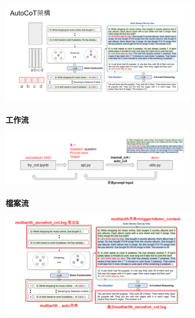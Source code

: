 ![](https://github.com/zerayo714/AutoCoT_multiarith/blob/main/mark2.png)

## 工作流
![](https://github.com/zerayo714/AutoCoT_multiarith/blob/main/mark3.png)

## 檔案流
![](https://github.com/zerayo714/AutoCoT_multiarith/blob/main/mark1.png)



